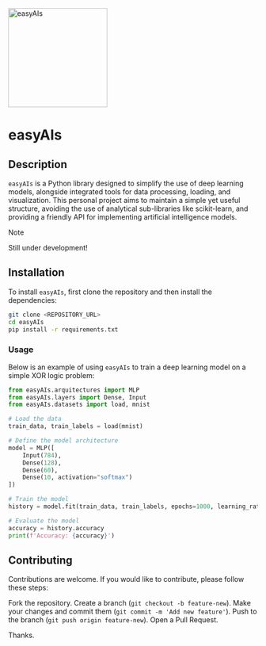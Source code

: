 <img src="https://github.com/user-attachments/assets/413e1717-ef16-4a50-b758-0415478685a2" alt="easyAIs" width="200"/>

# easyAIs

## Description

`easyAIs` is a Python library designed to simplify the use of deep learning models, alongside integrated tools for data processing, loading, and visualization. This personal project aims to maintain a simple yet useful structure, avoiding the use of analytical sub-libraries like scikit-learn, and providing a friendly API for implementing artificial intelligence models.

> [!NOTE]
> Still under development!

## Installation

To install `easyAIs`, first clone the repository and then install the dependencies:

```bash
git clone <REPOSITORY_URL>
cd easyAIs
pip install -r requirements.txt
```

### Usage

Below is an example of using `easyAIs` to train a deep learning model on a simple XOR logic problem:

```Python
from easyAIs.arquitectures import MLP
from easyAIs.layers import Dense, Input
from easyAIs.datasets import load, mnist

# Load the data
train_data, train_labels = load(mnist)

# Define the model architecture
model = MLP([
    Input(784),
    Dense(128),
    Dense(60),
    Dense(10, activation="softmax")
])

# Train the model
history = model.fit(train_data, train_labels, epochs=1000, learning_rate=0.01)

# Evaluate the model
accuracy = history.accuracy
print(f'Accuracy: {accuracy}')
````

## Contributing

Contributions are welcome. If you would like to contribute, please follow these steps:

Fork the repository.
Create a branch (`git checkout -b feature-new`).
Make your changes and commit them (`git commit -m 'Add new feature'`).
Push to the branch (`git push origin feature-new`).
Open a Pull Request.

Thanks.
